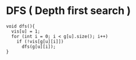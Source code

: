 # DFS ( Depth first search )
```
void dfs(){
  vis[u] = 1;
  for (int i = 0; i < g[u].size(); i++)
    if (!vis[g[u][i]])
      dfs(g[u][i]);
}
```
